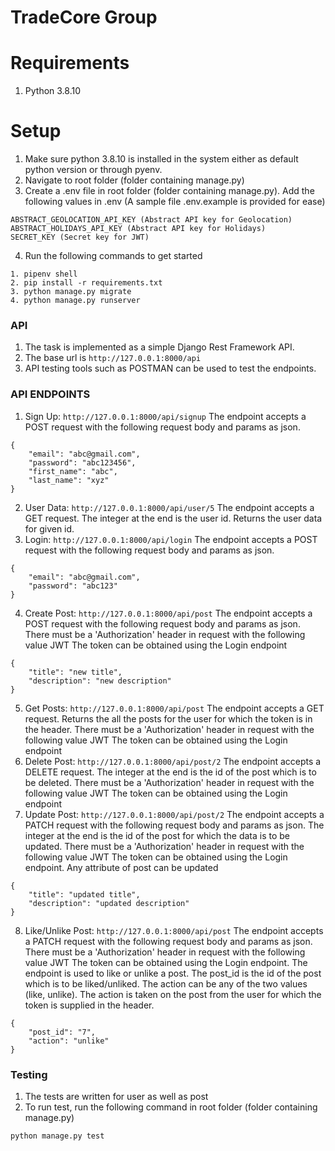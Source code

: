 # TradeCore Group

# Requirements
1. Python 3.8.10

# Setup
1. Make sure python 3.8.10 is installed in the system either as default python version or through pyenv.
2. Navigate to root folder (folder containing manage.py)
3. Create a .env file in root folder (folder containing manage.py). Add the following values in .env (A sample file .env.example is provided for ease)
```
ABSTRACT_GEOLOCATION_API_KEY (Abstract API key for Geolocation)
ABSTRACT_HOLIDAYS_API_KEY (Abstract API key for Holidays)
SECRET_KEY (Secret key for JWT)
```
4. Run the following commands to get started
```
1. pipenv shell
2. pip install -r requirements.txt
3. python manage.py migrate
4. python manage.py runserver
```

### API

1. The task is implemented as a simple Django Rest Framework API.
2. The base url is ```http://127.0.0.1:8000/api```
3. API testing tools such as POSTMAN can be used to test the endpoints.

### API ENDPOINTS
1. Sign Up: ```http://127.0.0.1:8000/api/signup```
The endpoint accepts a POST request with the following request body and params as json.
```
{
    "email": "abc@gmail.com",
    "password": "abc123456",
    "first_name": "abc",
    "last_name": "xyz"
}
```

2. User Data: ```http://127.0.0.1:8000/api/user/5```
The endpoint accepts a GET request. The integer at the end is the user id. Returns the user data for given id.
3. Login: ```http://127.0.0.1:8000/api/login```
The endpoint accepts a POST request with the following request body and params as json.
```
{
    "email": "abc@gmail.com",
    "password": "abc123"
}
```
4. Create Post: ```http://127.0.0.1:8000/api/post```
The endpoint accepts a POST request with the following request body and params as json. There must be a 'Authorization' header in request with the following value JWT <token>
The token can be obtained using the Login endpoint
```
{
    "title": "new title",
    "description": "new description"
}
```
5. Get Posts: ```http://127.0.0.1:8000/api/post```
The endpoint accepts a GET request. Returns the all the posts for the user for which the token is in the header. There must be a 'Authorization' header in request with the following value JWT <token>
The token can be obtained using the Login endpoint
6. Delete Post: ```http://127.0.0.1:8000/api/post/2```
The endpoint accepts a DELETE request. The integer at the end is the id of the post which is to be deleted. There must be a 'Authorization' header in request with the following value JWT <token>
The token can be obtained using the Login endpoint
7. Update Post: ```http://127.0.0.1:8000/api/post/2```
The endpoint accepts a PATCH request with the following request body and params as json. The integer at the end is the id of the post for which the data is to be updated. There must be a 'Authorization' header in request with the following value JWT <token>
The token can be obtained using the Login endpoint. Any attribute of post can be updated
```
{
    "title": "updated title",
    "description": "updated description"
}
```
8. Like/Unlike Post: ```http://127.0.0.1:8000/api/post```
The endpoint accepts a PATCH request with the following request body and params as json. There must be a 'Authorization' header in request with the following value JWT <token>
The token can be obtained using the Login endpoint. The endpoint is used to like or unlike a post. The post_id is the id of the post which is to be liked/unliked. The action can be any of the two values (like, unlike). The action is taken on the post from the user for which the token is supplied in the header.
```
{
    "post_id": "7",
    "action": "unlike"
}
```

### Testing
1. The tests are written for user as well as post
2. To run test, run the following command in root folder (folder containing manage.py)
```
python manage.py test
```

